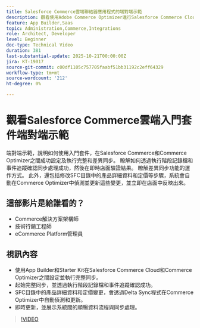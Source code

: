 ```yaml
---
title: Salesforce Commerce雲端聯結器應用程式的端對端示範
description: 觀看使用Adobe Commerce Optimizer進行Salesforce Commerce Cloud的端對端示範。
feature: App Builder,Saas
topic: Administration,Commerce,Integrations
role: Architect, Developer
level: Beginner
doc-type: Technical Video
duration: 381
last-substantial-update: 2025-10-21T00:00:00Z
jira: KT-19017
source-git-commit: c00df1105c757705faabf51bb31192c2eff64329
workflow-type: tm+mt
source-wordcount: '212'
ht-degree: 0%

---
```



# 觀看Salesforce Commerce雲端入門套件端對端示範

端對端示範，說明如何使用入門套件，在Salesforce Commerce和Commerce Optimizer之間成功設定及執行完整和差異同步。 瞭解如何透過執行階段記錄檔和事件追蹤確認同步處理成功，然後在即時店面驗證結果。 瞭解差異同步功能的運作方式。 此外，還包括修改SFC目錄中的產品詳細資料和定價等步驟，系統會自動在Commerce Optimizer中偵測並更新這些變更，並立即在店面中反映出來。

## 這部影片是給誰看的？

* Commerce解決方案架構師
* 技術行銷工程師
* eCommerce Platform管理員

## 視訊內容

* 使用App Builder和Starter Kit在Salesforce Commerce Cloud和Commerce Optimizer之間設定並執行完整同步。
* 起始完整同步，並透過執行階段記錄檔和事件追蹤確認成功。
* SFC目錄中的產品詳細資料和定價變更，會透過Delta Sync程式在Commerce Optimizer中自動偵測和更新。
* 即時更新，並展示系統間的順暢資料流程與同步處理。

>[!VIDEO](https://video.tv.adobe.com/v/3476082?learn=on)

